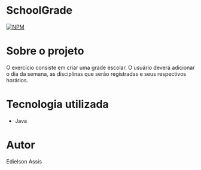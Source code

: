 # SchoolGrade
[![NPM](https://img.shields.io/npm/l/react)](https://github.com/edielson-assis/SchoolGrade1/blob/main/LICENSE) 

# Sobre o projeto
O exercício consiste em criar uma grade escolar. O usuário deverá adicionar o dia da semana, as disciplinas que serão registradas e seus respectivos horários.

# Tecnologia utilizada
- Java

# Autor
Edielson Assis
